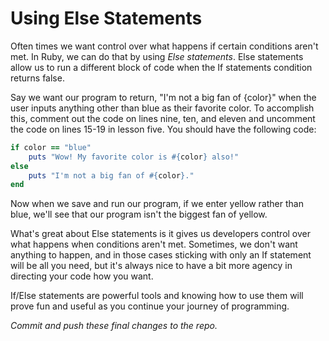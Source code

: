 # Using Else Statements 
Often times we want control over what happens if certain conditions aren't met. In Ruby, we can do that by using _Else statements_. Else statements allow us to run a different block of code when the If statements condition returns false. 

Say we want our program to return, "I'm not a big fan of {color}" when the user inputs anything other than blue as their favorite color. To accomplish this, comment out the code on lines nine, ten, and eleven and uncomment the code on lines 15-19 in lesson five. You should have the following code:
```ruby
if color == "blue"
    puts "Wow! My favorite color is #{color} also!"
else
    puts "I'm not a big fan of #{color}."
end
```
Now when we save and run our program, if we enter yellow rather than blue, we'll see that our program isn't the biggest fan of yellow.

What's great about Else statements is it gives us developers control over what happens when conditions aren't met. Sometimes, we don't want anything to happen, and in those cases sticking with only an If statement will be all you need, but it's always nice to have a bit more agency in directing your code how you want. 

If/Else statements are powerful tools and knowing how to use them will prove fun and useful as you continue your journey of programming.

*Commit and push these final changes to the repo.*
